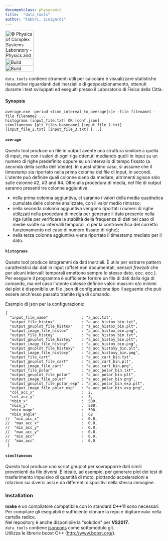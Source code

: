 ```yaml
---
documentclass: physycomit
title:  "data_tools"
author: "Fabbri, Sinigardi"
---
```


<a href="http://www.physycom.unibo.it"> 
<div class="image">
<img src="https://cdn.rawgit.com/physycom/templates/697b327d/logo_unibo.png" width="90" height="90" alt="© Physics of Complex Systems Laboratory - Physics and Astronomy Department - University of Bologna"> 
</div>
</a>
<a href="https://travis-ci.org/physycom/data_tools"> 
<div class="image">
<img src="https://travis-ci.org/physycom/data_tools.svg?branch=master" width="90" height="20" alt="Build Status"> 
</div>
</a>
<a href="https://ci.appveyor.com/project/cenit/data-tools"> 
<div class="image">
<img src="https://ci.appveyor.com/api/projects/status/cf9icu8pp70hqwip?svg=true" width="90" height="20" alt="Build Status"> 
</div>
</a>


`data_tools` contiene strumenti utili per calcolare e visualizzare statistiche riassuntive riguardanti dati inerziali e di geoposizionamento, ottenuti durante i test sviluppati ed eseguiti presso il Laboratorio di Fisica della Città.

#### Synopsis
```
average.exe -period <time_interval_to_average[s]> -file filename1 -file filename2 ...
histograms [input_file.txt] OR [conf.json]
simultaneous [plt_files_basename] [input_file_1.txt] [input_file_2.txt] [input_file_3.txt] [...]
```

#### `average`
Questo tool produce un file in output avente una struttura similare a quella di input, ma con i valori di ogni riga ottenuti mediando quelli in input su un numero di righe predefinito oppure su un intervallo di tempo fissato (a seconda della scelta dell'utente). In quest'ultimo caso, si assume che il timestamp sia riportato nella prima colonna del file di input, in secondi. L'utente può definire quali colonne siano da mediare, altrimenti agisce solo sulle colonne #2, #3 and #4.
Oltre alla procedura di media, nel file di output saranno presenti tre colonne aggiuntive:
- nella prima colonna aggiuntiva, ci saranno i valori della media quadratica cumulata delle colonne analizzate, con il valor medio rimosso;
- nella seconda colonna aggiuntiva vengono riportati i numeri di righe utilizzati nella procedura di media per generare il dato presente nella riga (utile per verificare la stabilità della frequenza di dati nel caso di medie svolte su intervalli temporali, o per la controverifica del corretto funzionamento nel caso di numero fissato di righe);
- nella terza colonna aggiuntiva viene riportato il timestamp mediato per il dato.

#### `histograms`
Questo tool produce istogrammi da dati inerziali. È utile per estrarre pattern caratteristici dai dati in input (offset non documentati, sensori *freezati* che per alcuni intervalli temporali emettono sempre lo stesso dato, ecc. ecc.). Per eseguire il programma è sufficiente fornire un file di dati dalla riga di comando, ma nel caso l'utente colesse definire valori massimi e/o minimi dei plot è disponibile un file .json di configurazione tipo il seguente che può essere anch'esso passato tramite riga di comando.

Esempio di json per la configurazione:
```
{
  "input_file_name"               : "a_acc.txt",
  "output_file_histox"            : "a_acc_histox_bin.txt",
  "output_gnuplot_file_histox"    : "a_acc_histox_bin.plt",
  "output_image_file_histox"      : "a_acc_histox_bin.png",
  "output_file_histoy"            : "a_acc_histoy_bin.txt",
  "output_gnuplot_file_histoy"    : "a_acc_histoy_bin.plt",
  "output_image_file_histoy"      : "a_acc_histoy_bin.png",
  "output_gnuplot_file_histoxy"   : "a_acc_histoxy_bin.plt",
  "output_image_file_histoxy"     : "a_acc_histoxy_bin.png",
  "output_file_cart"              : "a_acc_cart_bin.txt",
  "output_gnuplot_file_cart"      : "a_acc_cart_bin.plt",
  "output_image_file_cart"        : "a_acc_cart_bin.png",
  "output_file_polar"             : "a_acc_polar_bin.txt",
  "output_gnuplot_file_polar"     : "a_acc_polar_bin.plt",
  "output_image_file_polar"       : "a_acc_polar_bin.png",
  "output_gnuplot_file_polar_exp" : "a_acc_polar_bin_exp.plt",
  "output_image_file_polar_exp"   : "a_acc_polar_bin_exp.png",
  "col_acc_x"                     :  2,
  "col_acc_y"                     :  3,
  "nbin_x"                        :  500,
  "nbin_y"                        :  500,
  "nbin_magn"                     :  500,
  "nbin_angle"                    :  62
//  "min_acc_x"                   :  0.0,
//  "max_acc_x"                   :  0.0,
//  "min_acc_y"                   :  0.0,
//  "max_acc_y"                   :  0.0,
//  "min_acc"                     :  0.0,
//  "max_acc"                     :  0.0
 }
```

#### `simultaneous`
Questo tool produce uno script gnuplot per sovrapporre dati simili provenienti da file diversi. È ideale, ad esempio, per generare plot dei test di trasferimento impulsivo di quantità di moto, plottando accelerazioni e rotazioni sui diversi assi e da differenti dispositivi nella stessa immagine. 

### Installation
**make** e un compilatore compatibile con lo standard **C++11** sono necessari. Per compilare gli eseguibili è sufficiente clonare la repo e digitare `make` nella cartella radice.   
Nel repository è anche disponibile la "solution" per **VS2017**.   
`data_tools` contiene [jsoncons](https://github.com/danielaparker/jsoncons) come sottomodulo git.   
Utilizza le librerie boost C++ (http://www.boost.org/).   

